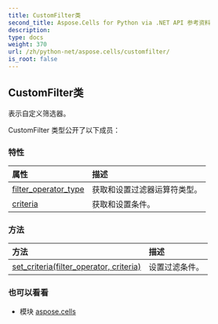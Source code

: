 ```yaml
---
title: CustomFilter类
second_title: Aspose.Cells for Python via .NET API 参考资料
description:
type: docs
weight: 370
url: /zh/python-net/aspose.cells/customfilter/
is_root: false
---
```

## CustomFilter类
表示自定义筛选器。



CustomFilter 类型公开了以下成员：

### 特性
|属性|描述|
| :- | :- |
| [filter_operator_type](/cells/zh/python-net/aspose.cells/customfilter/filter_operator_type) |获取和设置过滤器运算符类型。|
| [criteria](/cells/zh/python-net/aspose.cells/customfilter/criteria) |获取和设置条件。|


### 方法
|方法|描述|
| :- | :- |
| [set_criteria(filter_operator, criteria)](/cells/zh/python-net/aspose.cells/customfilter/set_criteria/#FilterOperatorType-any) |设置过滤条件。|



### 也可以看看
* 模块 [aspose.cells](..)
